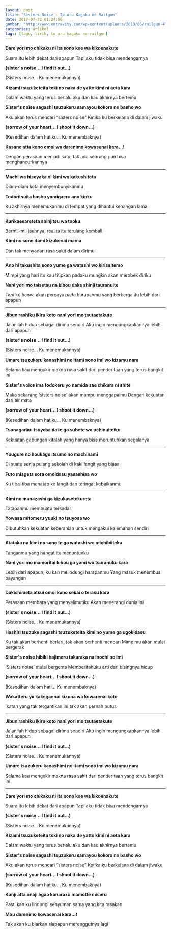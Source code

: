 ```yaml
---
layout: post
title: "Sisters Noise - To Aru Kagaku no Railgun"
date: 2017-07-22 01:24:56
gambar: "http://www.entravity.com/wp-content/uploads/2013/05/railgun-4T-misaka-mikoto.jpg"
categories: artikel
tags: [lagu, lirik, to aru kagaku no railgun]
---
```


**Dare yori mo chikaku ni ita sono koe wa kikoenakute**

Suara itu lebih dekat dari apapun Tapi aku tidak bisa mendengarnya

**(sister's noise... I find it out...)**

(Sisters noise… Ku menemukannya)

**Kizami tsuzuketeita toki no naka de yatto kimi ni aeta kara**

Dalam waktu yang terus berlalu aku dan kau akhirnya bertemu

**Sister's noise sagashi tsuzukeru samayou kokoro no basho wo**

Aku akan terus mencari “sisters noise" Ketika ku berkelana di dalam jiwaku

**(sorrow of your heart... I shoot it down...)**

(Kesedihan dalam hatiku… Ku menembaknya)

**Kasane atta kono omoi wa darenimo kowasenai kara...!**

Dengan perasaan menjadi satu, tak ada seorang pun bisa menghancurkannya

****



**Machi wa hisoyaka ni kimi wo kakushiteta**

Diam-diam kota menyembunyikanmu

**Todoritsuita basho yomigaeru ano kioku**

Ku akhirnya menemukanmu di tempat yang dihantui kenangan lama

****



**Kurikaesareteta shinjitsu wa tooku**

Bermil-mil jauhnya, realita itu terulang kembali

**Kimi no sono itami kizukenai mama**

Dan tak menyadari rasa sakit dalam dirimu

****



**Ano hi takushita sono yume ga watashi wo kirisaitemo**

Mimpi yang hari itu kau titipkan padaku mungkin akan merobek diriku

**Nani yori mo taisetsu na kibou dake shinji tsuranuite**

Tapi ku hanya akan percaya pada harapanmu yang berharga itu lebih dari apapun

****



**Jibun rashiku ikiru koto nani yori mo tsutaetakute**

Jalanilah hidup sebagai dirimu sendiri Aku ingin mengungkapkannya lebih dari apapun

**(sister's noise... I find it out...)**

(Sisters noise… Ku menemukannya)

**Umare tsuzukeru kanashimi no itami sono imi wo kizamu nara**

Selama kau mengukir makna rasa sakit dari penderitaan yang terus bangkit ini

**Sister's voice ima todokeru yo namida sae chikara ni shite**

Maka sekarang ‘sisters noise’ akan mampu menggapaimu Dengan kekuatan dari air mata

**(sorrow of your heart... I shoot it down...)**

(Kesedihan dalam hatiku… Ku menembaknya)

**Tsunagariau tsuyosa dake ga subete wo uchinuiteiku**

Kekuatan gabungan kitalah yang hanya bisa meruntuhkan segalanya

****



**Yuugure no houkago itsumo no machinami**

Di suatu senja pulang sekolah di kaki langit yang biasa

**Futo miageta sora omoidasu yasashisa wo**

Ku tiba-tiba menatap ke langit dan teringat kebaikanmu

****



**Kimi no manazashi ga kizukasetekureta**

Tatapanmu membuatu tersadar

**Yowasa mitomeru yuuki no tsuyosa wo**

Dibutuhkan kekuatan keberanian untuk mengakui kelemahan sendiri

****



**Atataka na kimi no sono te ga watashi wo michibiiteku**

Tanganmu yang hangat itu menuntunku

**Nani yori mo mamoritai kibou ga yami wo tsuranuku kara**

Lebih dari apapun, ku kan melindungi harapanmu Yang masuk menembus bayangan

****



**Dakishimeta atsui omoi kono sekai o terasu kara**

Perasaan membara yang menyelimutiku Akan menerangi dunia ini

**(sister's noise... I find it out...)**

(Sisters noise… Ku menemukannya)

**Hashiri tsuzuke sagashi tsuzuketeita kimi no yume ga ugokidasu**

Ku tak akan berhenti berlari, tak akan berhenti mencari Mimpimu akan mulai bergerak

**Sister's noise hibiki hajimeru takaraka na inochi no imi**

‘Sisters noise’ mulai bergema Memberitahuku arti dari bisingnya hidup

**(sorrow of your heart... I shoot it down...)**

(Kesedihan dalam hati… Ku menembaknya)

**Wakatteru yo kakegaenai kizuna wa kowarenai koto**

Ikatan yang tak tergantikan ini tak akan pernah putus

****



**Jibun rashiku ikiru koto nani yori mo tsutaetakute**

Jalanilah hidup sebagai dirimu sendiri Aku ingin mengungkapkannya lebih dari apapun

**(sister's noise... I find it out...)**

(Sisters noise… Ku menemukannya)

**Umare tsuzukeru kanashimi no itami sono imi wo kizamu nara**

Selama kau mengukir makna rasa sakit dari penderitaan yang terus bangkit ini

****



**Dare yori mo chikaku ni ita sono koe wa kikoenakute**

Suara itu lebih dekat dari apapun Tapi aku tidak bisa mendengarnya

**(sister's noise... I find it out...)**

(Sisters noise… Ku menemukannya)

**Kizami tsuzuketeita toki no naka de yatto kimi ni aeta kara**

Dalam waktu yang terus berlalu aku dan kau akhirnya bertemu

**Sister's noise sagashi tsuzukeru samayou kokoro no basho wo**

Aku akan terus mencari “sisters noise” Ketika ku berkelana di dalam jiwaku

**(sorrow of your heart... I shoot it down...)**

(Kesedihan dalam hatiku… Ku menembaknya)

**Kanji atta onaji egao kanarazu mamotte miseru**

Pasti kan ku lindungi senyuman sama yang kita rasakan

**Mou darenimo kowasenai kara...!**

Tak akan ku biarkan siapapun merenggutnya lagi

